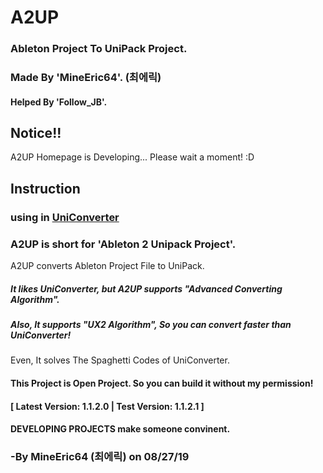 # A2UP

<!-- ![A2UP_Icon](https://github.com/MineEric64/A2UP/blob/master/Resources/a2up_icon.png) -->

### Ableton Project To UniPack Project.

### Made By 'MineEric64'. (최에릭)
#### Helped By 'Follow_JB'.

## Notice!!
A2UP Homepage is Developing... Please wait a moment! :D

## Instruction
### using in [UniConverter](https://github.com/MineEric64/UniConverter-Project)

### A2UP is short for 'Ableton 2 Unipack Project'.
A2UP converts Ableton Project File to UniPack.

##### It likes UniConverter, but A2UP supports "Advanced Converting Algorithm".
##### Also, It supports "UX2 Algorithm", So you can convert faster than UniConverter!
Even, It solves The Spaghetti Codes of UniConverter.

#### This Project is Open Project. So you can build it without my permission!
#### [ Latest Version: 1.1.2.0 | Test Version: 1.1.2.1 ]

#### DEVELOPING PROJECTS make someone convinent.
### -By MineEric64 (최에릭) on 08/27/19
